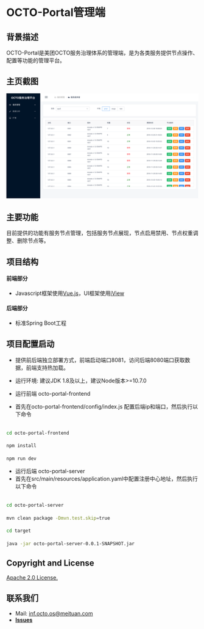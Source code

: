 # OCTO-Portal管理端

## 背景描述
OCTO-Portal是美团OCTO服务治理体系的管理端，是为各类服务提供节点操作、配置等功能的管理平台。

## 主页截图
![主页概览](./docs/img/outline.png)


## 主要功能
目前提供的功能有服务节点管理，包括服务节点展现，节点启用禁用、节点权重调整、删除节点等。



## 项目结构

#### 前端部分

* Javascript框架使用[Vue.js](https://vuejs.org)，UI框架使用[iView](https://www.iviewui.com)

#### 后端部分

* 标准Spring Boot工程



## 项目配置启动
* 提供前后端独立部署方式，前端启动端口8081，访问后端8080端口获取数据，前端支持热加载。
* 运行环境: 建议JDK 1.8及以上，建议Node版本>=10.7.0

* 运行前端 octo-portal-frontend
* 首先在octo-portal-frontend/config/index.js 配置后端ip和端口，然后执行以下命令

```bash

cd octo-portal-frontend

npm install

npm run dev 

```

* 运行后端 octo-portal-server
* 首先在src/main/resources/application.yaml中配置注册中心地址，然后执行以下命令

```bash

cd octo-portal-server

mvn clean package -Dmvn.test.skip=true

cd target

java -jar octo-portal-server-0.0.1-SNAPSHOT.jar

```

## Copyright and License
[Apache 2.0 License.](/LICENSE)

## 联系我们
- Mail: inf.octo.os@meituan.com
- [**Issues**](https://github.com/Meituan-Dianping/octo-portal/issues)
